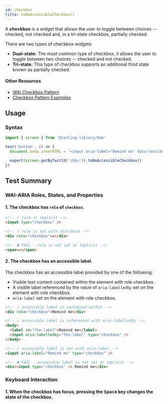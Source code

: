 ```yaml
---
id: checkbox
title: toBeAccessibleCheckbox()
---
```


<div className="intro-text">A <strong>checkbox</strong> is a widget that allows the user to toggle between choices -- checked, not checked and, in a tri-state checkbox, partially checked.</div>

There are two types of checkbox widgets:

- **Dual-state:** The most common type of checkbox, it allows the user to toggle between two choices -- checked and not checked.
- **Tri-state:** This type of checkbox supports an additional third state known as partially checked.

#### Other Resources

- [WAI Checkbox Pattern](https://www.w3.org/WAI/ARIA/apg/patterns/checkbox/)
- [Checkbox Pattern Examples](https://www.w3.org/WAI/ARIA/apg/example-index/checkbox/checkbox.html)

## Usage

### Syntax

```js
import { screen } from '@testing-library/dom'

test('button', () => {
  document.body.innerHTML = '<input aria-label="Remind me" data-testid="chbx" type="checkbox" />'

  expect(screen.getByTestId('chbx')).toBeAccessibleCheckbox()
})
```

## Test Summary

### WAI-ARIA Roles, States, and Properties

#### 1. The checkbox has `role` of `checkbox`.

```html
<!-- ✓ role is implicit -->
<input type="checkbox" />

<!-- ✓ role is set with attribute -->
<div role="checkbox">✔</div>

<!-- ❌ FAIL - role is not set or implicit -->
<span>✔</span>
```

#### 2. The checkbox has an accessible label.

The checkbox has an accessible label provided by one of the following:

- Visible text content contained within the element with role checkbox.
- A visible label referenced by the value of `aria-labelledby` set on the element with role checkbox.
- `aria-label` set on the element with role checkbox.

```html
<!-- ✓ accessible label is contained within -->
<div role="checkbox">Remind me</div>

<!-- ✓ accessible label is referenced with aria-labelledby -->
<body>
  <label id="the-label">Remind me</label>
  <input aria-labelledby="the-label" type="checkbox" />
</body>

<!-- ✓ accessible label is set with aria-label -->
<input aria-label="Remind me" type="checkbox" />

<!-- ❌ FAIL - accessible label is not set or implicit -->
<div><input type="checkbox" /> Remind me</div>
```

### Keyboard Interaction

#### 1. When the checkbox has focus, pressing the <kbd>Space</kbd> key changes the state of the checkbox.
